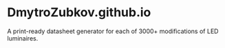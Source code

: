 # DmytroZubkov.github.io
A print-ready datasheet generator for each of 3000+ modifications of LED luminaires.
